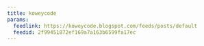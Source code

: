 ```yaml
---
title: koweycode
params:
  feedlink: https://koweycode.blogspot.com/feeds/posts/default
  feedid: 2f99451872ef169a7a163b6599fa17ec
---
```

